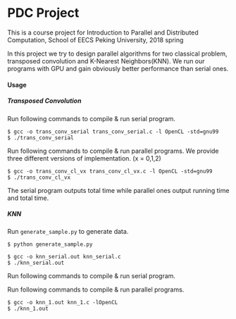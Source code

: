 # PDC Project

This is a course project for Introduction to Parallel and Distributed Computation, School of EECS Peking University, 2018 spring

In this project we try to design parallel algorithms for two classical problem, transposed convolution and K-Nearest Neighbors(KNN). We run our programs with GPU and gain obviously better performance than serial ones.

#### Usage

##### Transposed Convolution

Run following commands to compile & run serial program.  

```
$ gcc -o trans_conv_serial trans_conv_serial.c -l OpenCL -std=gnu99
$ ./trans_conv_serial
```

Run following commands to compile & run parallel programs. We provide three different versions of implementation. (x = 0,1,2)  

```
$ gcc -o trans_conv_cl_vx trans_conv_cl_vx.c -l OpenCL -std=gnu99
$ ./trans_conv_cl_vx
```

The serial program outputs total time while parallel ones output running time and total time.

##### KNN

Run `generate_sample.py` to generate data.  

```
$ python generate_sample.py
```
```
$ gcc -o knn_serial.out knn_serial.c
$ ./knn_serial.out
```

Run following commands to compile & run serial program.  

Run following commands to compile & run parallel programs. 

```
$ gcc -o knn_1.out knn_1.c -lOpenCL
$ ./knn_1.out
```
